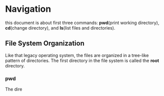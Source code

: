 # Navigation
this document is about first three commands: **pwd**(print working directory), **cd**(change directory), and **ls**(list files and directories).

## File System Organization
Like that legacy operating system, the files are organized in a tree-like pattern of directories. The first directory in the file system is called the **root** directory.

### pwd
The dire
<!--stackedit_data:
eyJoaXN0b3J5IjpbMTg5NDc2NTM2NF19
-->